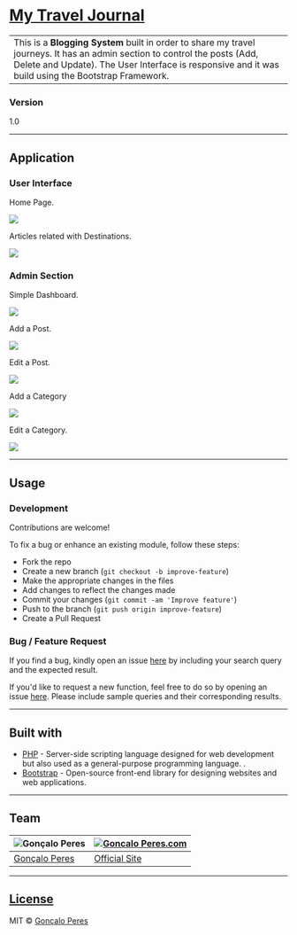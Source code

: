 # [My Travel Journal](https://github.com/goncaloperes/Project-PHP-MyTravelJourney)

<table>
<tr>
<td>
This is a <b>Blogging System</b> built in order to share my travel journeys.
  It has an admin section to control the posts (Add, Delete and Update).
  The User Interface is responsive and it was build using the Bootstrap Framework.
</td>
</tr>
</table>

### Version
1.0


---

## Application

### User Interface

Home Page.

![](https://github.com/goncaloperes/Project-PHP-MyTravelJourney/blob/master/Snapshots/home.png)

Articles related with Destinations.

![](https://github.com/goncaloperes/Project-PHP-MyTravelJourney/blob/master/Snapshots/destinations.png)


### Admin Section

Simple Dashboard.

![](https://github.com/goncaloperes/Project-PHP-MyTravelJourney/blob/master/Snapshots/admin_area.png)

Add a Post.

![](https://github.com/goncaloperes/Project-PHP-MyTravelJourney/blob/master/Snapshots/add_post.png)

Edit a Post.

![](https://github.com/goncaloperes/Project-PHP-MyTravelJourney/blob/master/Snapshots/edit_post.png)

Add a Category

![](https://github.com/goncaloperes/Project-PHP-MyTravelJourney/blob/master/Snapshots/add_category.png)

Edit a Category.

![](https://github.com/goncaloperes/Project-PHP-MyTravelJourney/blob/master/Snapshots/edit_category.png)


---

## Usage

### Development
Contributions are welcome!

To fix a bug or enhance an existing module, follow these steps:

- Fork the repo
- Create a new branch (`git checkout -b improve-feature`)
- Make the appropriate changes in the files
- Add changes to reflect the changes made
- Commit your changes (`git commit -am 'Improve feature'`)
- Push to the branch (`git push origin improve-feature`)
- Create a Pull Request 

### Bug / Feature Request

If you find a bug, kindly open an issue [here](https://github.com/goncaloperes/Project-PHP-MyTravelJourney/issues/new) by including your search query and the expected result.

If you'd like to request a new function, feel free to do so by opening an issue [here](https://github.com/goncaloperes/Project-PHP-MyTravelJourney/issues/new). Please include sample queries and their corresponding results.

---

## Built with 

- [PHP](http://www.php.net) - Server-side scripting language designed for web development but also used as a general-purpose programming language. .
- [Bootstrap](https://getbootstrap.com) -  Open-source front-end library for designing websites and web applications.

---

## Team

![Gonçalo Peres](https://media-exp2.licdn.com/mpr/mpr/shrinknp_200_200/AAIA_wDGAAAAAQAAAAAAAAqTAAAAJDBlZTE3MmI0LWNmNjgtNDM3MS1iMzRmLTI0ZGQ1MGRlMWE1Yw.jpg)  | [![Goncalo Peres.com]()](https://goncaloperes.com/)
---|---
[Gonçalo Peres](https://github.com/goncaloperes) |[Official Site](https://goncaloperes.com)


---

## [License](https://github.com/goncaloperes/Project-PHP-MyTravelJourney/blob/master/LICENSE)

MIT © [Gonçalo Peres](https://goncaloperes.github.io)
